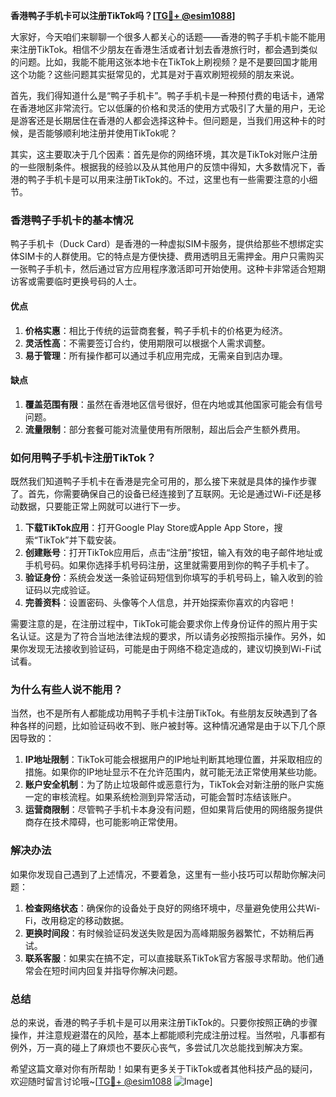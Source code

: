 **香港鸭子手机卡可以注册TikTok吗？[[TG💪+ @esim1088](https://t.me/s/esim1088)]**

大家好，今天咱们来聊聊一个很多人都关心的话题——香港的鸭子手机卡能不能用来注册TikTok。相信不少朋友在香港生活或者计划去香港旅行时，都会遇到类似的问题。比如，我能不能用这张本地卡在TikTok上刷视频？是不是要回国才能用这个功能？这些问题其实挺常见的，尤其是对于喜欢刷短视频的朋友来说。

首先，我们得知道什么是“鸭子手机卡”。鸭子手机卡是一种预付费的电话卡，通常在香港地区非常流行。它以低廉的价格和灵活的使用方式吸引了大量的用户，无论是游客还是长期居住在香港的人都会选择这种卡。但问题是，当我们用这种卡的时候，是否能够顺利地注册并使用TikTok呢？

其实，这主要取决于几个因素：首先是你的网络环境，其次是TikTok对账户注册的一些限制条件。根据我的经验以及从其他用户的反馈中得知，大多数情况下，香港的鸭子手机卡是可以用来注册TikTok的。不过，这里也有一些需要注意的小细节。

### **香港鸭子手机卡的基本情况**

鸭子手机卡（Duck Card）是香港的一种虚拟SIM卡服务，提供给那些不想绑定实体SIM卡的人群使用。它的特点是方便快捷、费用透明且无需押金。用户只需购买一张鸭子手机卡，然后通过官方应用程序激活即可开始使用。这种卡非常适合短期访客或需要临时更换号码的人士。

#### **优点**
1. **价格实惠**：相比于传统的运营商套餐，鸭子手机卡的价格更为经济。
2. **灵活性高**：不需要签订合约，使用期限可以根据个人需求调整。
3. **易于管理**：所有操作都可以通过手机应用完成，无需亲自到店办理。

#### **缺点**
1. **覆盖范围有限**：虽然在香港地区信号很好，但在内地或其他国家可能会有信号问题。
2. **流量限制**：部分套餐可能对流量使用有所限制，超出后会产生额外费用。

### **如何用鸭子手机卡注册TikTok？**

既然我们知道鸭子手机卡在香港是完全可用的，那么接下来就是具体的操作步骤了。首先，你需要确保自己的设备已经连接到了互联网。无论是通过Wi-Fi还是移动数据，只要能正常上网就可以进行下一步。

1. **下载TikTok应用**：打开Google Play Store或Apple App Store，搜索“TikTok”并下载安装。
2. **创建账号**：打开TikTok应用后，点击“注册”按钮，输入有效的电子邮件地址或手机号码。如果你选择手机号码注册，这里就需要用到你的鸭子手机卡了。
3. **验证身份**：系统会发送一条验证码短信到你填写的手机号码上，输入收到的验证码以完成验证。
4. **完善资料**：设置密码、头像等个人信息，并开始探索你喜欢的内容吧！

需要注意的是，在注册过程中，TikTok可能会要求你上传身份证件的照片用于实名认证。这是为了符合当地法律法规的要求，所以请务必按照指示操作。另外，如果你发现无法接收到验证码，可能是由于网络不稳定造成的，建议切换到Wi-Fi试试看。

### **为什么有些人说不能用？**

当然，也不是所有人都能成功用鸭子手机卡注册TikTok。有些朋友反映遇到了各种各样的问题，比如验证码收不到、账户被封等。这种情况通常是由于以下几个原因导致的：

1. **IP地址限制**：TikTok可能会根据用户的IP地址判断其地理位置，并采取相应的措施。如果你的IP地址显示不在允许范围内，就可能无法正常使用某些功能。
2. **账户安全机制**：为了防止垃圾邮件或恶意行为，TikTok会对新注册的账户实施一定的审核流程。如果系统检测到异常活动，可能会暂时冻结该账户。
3. **运营商限制**：尽管鸭子手机卡本身没有问题，但如果背后使用的网络服务提供商存在技术障碍，也可能影响正常使用。

### **解决办法**

如果你发现自己遇到了上述情况，不要着急，这里有一些小技巧可以帮助你解决问题：

1. **检查网络状态**：确保你的设备处于良好的网络环境中，尽量避免使用公共Wi-Fi，改用稳定的移动数据。
2. **更换时间段**：有时候验证码发送失败是因为高峰期服务器繁忙，不妨稍后再试。
3. **联系客服**：如果实在搞不定，可以直接联系TikTok官方客服寻求帮助。他们通常会在短时间内回复并指导你解决问题。

### **总结**

总的来说，香港的鸭子手机卡是可以用来注册TikTok的。只要你按照正确的步骤操作，并注意规避潜在的风险，基本上都能顺利完成注册过程。当然啦，凡事都有例外，万一真的碰上了麻烦也不要灰心丧气，多尝试几次总能找到解决方案。

希望这篇文章对你有所帮助！如果有更多关于TikTok或者其他科技产品的疑问，欢迎随时留言讨论哦~[[TG💪+ @esim1088](https://t.me/s/esim1088) ![Image](https://i.postimg.cc/4NQfJmqS/Snipaste-2025-05-13-00-14-12.png)]